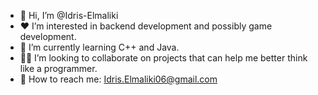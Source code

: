 - 👋 Hi, I’m @Idris-Elmaliki
- ❤️ I’m interested in backend development and possibly game development.
- 🧠 I’m currently learning C++ and Java.
- 👨‍💻 I’m looking to collaborate on projects that can help me better think like a programmer.
- 📧 How to reach me: Idris.Elmaliki06@gmail.com

<!---
Idris-Elmaliki/Idris-Elmaliki is a ✨ special ✨ repository because its `README.md` (this file) appears on your GitHub profile.
You can click the Preview link to take a look at your changes.
--->
